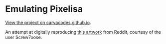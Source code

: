 # Emulating Pixelisa

[View the project on carvacodes.github.io](https://carvacodes.github.io/?project=emulating-pixelisa).

An attempt at digitally reproducing [this artwork](https://www.reddit.com/r/Art/comments/8apuxj/pixelisa_acrylic_on_wood_30cm_x_25cm/) from Reddit, courtesy of the user Screw7oose.
